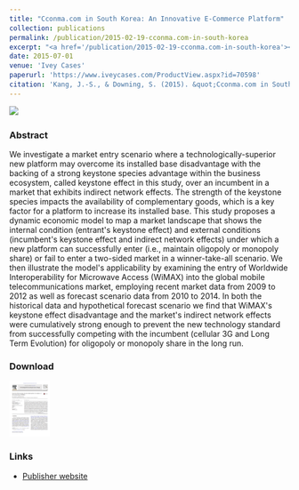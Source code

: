 ```yaml
---
title: "Cconma.com in South Korea: An Innovative E-Commerce Platform"
collection: publications
permalink: /publication/2015-02-19-cconma.com-in-south-korea
excerpt: "<a href='/publication/2015-02-19-cconma.com-in-south-korea'><img src='/images/cconma.com_in_south_korea_fig1_png.png' style='max-height:250px;'></a><br/><br/>We investigate a market entry scenario where a technologically-superior new platform may overcome its installed base disadvantage"
date: 2015-07-01
venue: 'Ivey Cases'
paperurl: 'https://www.iveycases.com/ProductView.aspx?id=70598'
citation: 'Kang, J.-S., & Downing, S. (2015). &quot;Cconma.com in South Korea: An Innovative E-Commerce Platform.&quot; Ivey Cases. 9B15M020'
---
```


<img src='/images/cconma.com_in_south_korea_fig1_png.png' style='max-height:250px;'>

### Abstract
We investigate a market entry scenario where a technologically-superior new platform may overcome its installed base disadvantage with the backing of a strong keystone species advantage within the business ecosystem, called keystone effect in this study, over an incumbent in a market that exhibits indirect network effects. The strength of the keystone species impacts the availability of complementary goods, which is a key factor for a platform to increase its installed base. This study proposes a dynamic economic model to map a market landscape that shows the internal condition (entrant's keystone effect) and external conditions (incumbent's keystone effect and indirect network effects) under which a new platform can successfully enter (i.e., maintain oligopoly or monopoly share) or fail to enter a two-sided market in a winner-take-all scenario. We then illustrate the model's applicability by examining the entry of Worldwide Interoperability for Microwave Access (WiMAX) into the global mobile telecommunications market, employing recent market data from 2009 to 2012 as well as forecast scenario data from 2010 to 2014. In both the historical data and hypothetical forecast scenario we find that WiMAX's keystone effect disadvantage and the market's indirect network effects were cumulatively strong enough to prevent the new technology standard from successfully competing with the incumbent (cellular 3G and Long Term Evolution) for oligopoly or monopoly share in the long run.

### Download
[<img src='/images/keystone_effect_cover_slide_png.png' style='max-height:100px;'>](/files/keystone_effect_TFSC.pdf "download article")

### Links
* [Publisher website](http://www.sciencedirect.com/science/article/pii/S0040162514002789)


